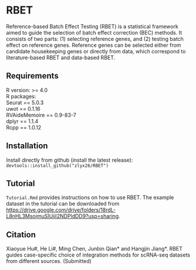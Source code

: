 # RBET
Reference-based Batch Effect Testing (RBET) is a statistical framework aimed to guide the selection of batch effect correction (BEC) methods. It consists of two parts: (1) selecting reference genes, and (2) testing batch effect on reference genes. Reference genes can be selected either from candidate housekeeping genes or directly from data, which correspond to literature-based RBET and data-based RBET.

## Requirements
R version: >= 4.0 <br />
R packages:<br />
Seurat == 5.0.3 <br />
uwot == 0.1.16 <br />
RVAideMemoire == 0.9-83-7 <br />
dplyr == 1.1.4 <br />
Rcpp == 1.0.12 <br />

## Installation
Install directly from github (install the latest release):<br />
`devtools::install_github("zlyx26/RBET")`

## Tutorial
`Tutorial.Rmd` provides instructions on how to use RBET. The example dataset in the tutorial can be downloaded from <https://drive.google.com/drive/folders/18rdL-L8nHL3MsojmuSIUiiI2NDPldDD9?usp=sharing>.

## Citation
Xiaoyue Hu#, He Li#, Ming Chen, Junbin Qian*  and Hangjin Jiang*. RBET guides case-specific choice of integration methods
for scRNA-seq datasets from different sources. (Submitted)
